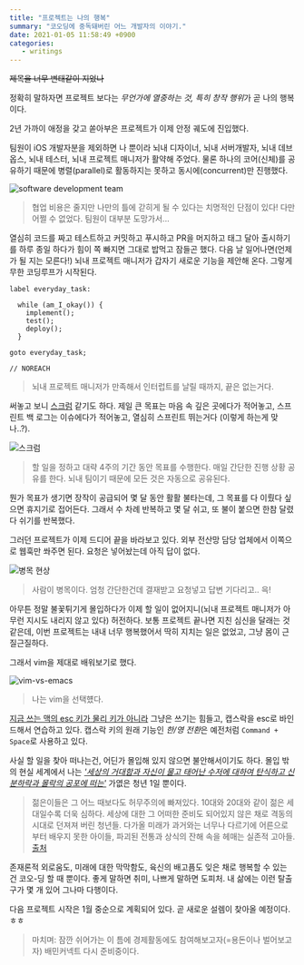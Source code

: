 ```yaml
---
title: "프로젝트는 나의 행복"
summary: "코오딩에 중독돼버린 어느 개발자의 이야기."
date: 2021-01-05 11:58:49 +0900
categories:
   - writings
---
```


~~제목을 너무 변태같이 지었나~~

정확히 말하자면 프로젝트 보다는 *무언가에 열중하는 것, 특히 창작 행위*가 곧 나의 행복이다.

2년 가까이 애정을 갖고 쏟아부은 프로젝트가 이제 안정 궤도에 진입했다.

팀원이 iOS 개발자분을 제외하면 나 뿐이라 뇌내 디자이너, 뇌내 서버개발자, 뇌내 데브옵스, 뇌내 테스터, 뇌내 프로젝트 매니저가 활약해 주었다. 물론 하나의 코어(신체)를 공유하기 때문에 병렬(parallel)로 활동하지는 못하고 동시에(concurrent)만 진행했다.

![software development team](https://miro.medium.com/max/2760/1*SmBWZFn25RMpfC1le4DFmw.jpeg)

> 협업 비용은 줄지만 나만의 틀에 갇히게 될 수 있다는 치명적인 단점이 있다! 다만 어쩔 수 없었다. 팀원이 대부분 도망가서...

열심히 코드를 짜고 테스트하고 커밋하고 푸시하고 PR을 머지하고 태그 달아 출시하기를 하루 종일 하다가 힘이 쪽 빠지면 그대로 밥먹고 잠들곤 했다. 다음 날 일어나면(언제가 될 지는 모른다!) 뇌내 프로젝트 매니저가 갑자기 새로운 기능을 제안해 온다. 그렇게 무한 코딩루프가 시작된다.

~~~
label everyday_task:

  while (am_I_okay()) {
    implement();
    test();
    deploy();
  }

goto everyday_task;

// NOREACH
~~~

> 뇌내 프로젝트 매니저가 만족해서 인터럽트를 날릴 때까지, 끝은 없는거다.

써놓고 보니 [스크럼](https://ko.wikipedia.org/wiki/스크럼_(애자일_개발_프로세스)) 같기도 하다. 제일 큰 목표는 마음 속 깊은 곳에다가 적어놓고, 스프린트 백 로그는 이슈에다가 적어놓고, 열심히 스프린트 뛰는거다 (이렇게 하는게 맞나..?).

![스크럼](https://upload.wikimedia.org/wikipedia/commons/5/58/Scrum_process.svg)

> 할 일을 정하고 대략 4주의 기간 동안 목표를 수행한다. 매일 간단한 진행 상황 공유를 한다. 뇌내 팀이기 때문에 모든 것은 자동으로 공유된다.

뭔가 목표가 생기면 장작이 공급되어 몇 달 동안 활활 불타는데, 그 목표를 다 이뤘다 싶으면 휴지기로 접어든다. 그래서 수 차례 반복하고 몇 달 쉬고, 또 불이 붙으면 한참 달렸다 쉬기를 반복했다.

그러던 프로젝트가 이제 드디어 끝을 바라보고 있다. 외부 전산망 담당 업체에서 이쪽으로 웹훅만 쏴주면 된다. 요청은 넣어놨는데 아직 답이 없다.

![병목 현상](http://static.news.zumst.com/images/2/2019/04/22/1a1cae8aadac4cc68b5a181fc386060f.jpg)

> 사람이 병목이다. 엄청 간단한건데 결재받고 요청넣고 답변 기다리고.. 윽!

아무튼 정말 불꽃튀기게 몰입하다가 이제 할 일이 없어지니(뇌내 프로젝트 매니저가 아무런 지시도 내리지 않고 있다) 허전하다. 보통 프로젝트 끝나면 지친 심신을 달래는 것 같은데, 이번 프로젝트는 내내 너무 행복했어서 딱히 지치는 일은 없었고, 그냥 몸이 근질근질하다.

그래서 vim을 제대로 배워보기로 했다.

![vim-vs-emacs](https://cmd.com/wp-content/uploads/2020/04/vim-emacs.gif)

> 나는 vim을 선택헀다.

[지금 쓰는 맥의 esc 키가 물리 키가 아니라](https://zdnet.co.kr/view/?no=20161031163126) 그냥은 쓰기는 힘들고, 캡스락을 esc로 바인드해서 연습하고 있다. 캡스락 키의 원래 기능인 *한/영 전환*은 예전처럼 `Command + Space`로 사용하고 있다.

사실 할 일을 찾아 떠나는건, 어딘가 몰입해 있지 않으면 불안해서이기도 하다. 몰입 밖의 현실 세계에서 나는 *['세상의 거대함과 자신이 물고 태어난 수저에 대하여 탄식하고 신분하락과 몰락의 공포에 떠는'](http://www.psychiatricnews.net/news/articleView.html?idxno=20468)* 가엾은 청년 1일 뿐이다.
> 젊은이들은 그 어느 때보다도 허무주의에 빠져있다. 10대와 20대와 같이 젊은 세대일수록 더욱 심하다. 세상에 대한 그 어떠한 준비도 되어있지 않은 채로 격동의 시대로 던져져 버린 청년들. 다가올 미래가 과거와는 너무나 다르기에 어른으로부터 배우지 못한 아이들, 파괴된 전통과 상식의 잔해 속을 헤매는 실존적 고아들.    
[출처](http://www.psychiatricnews.net/news/articleView.html?idxno=20468)

존재론적 외로움도, 미래에 대한 막막함도, 육신의 배고픔도 잊은 채로 행복할 수 있는 건 코오-딩 할 때 뿐이다. 좋게 말하면 취미, 나쁘게 말하면 도피처. 내 삶에는 이런 탈출구가 몇 개 있어 그나마 다행이다.

다음 프로젝트 시작은 1월 중순으로 계획되어 있다. 곧 새로운 설렘이 찾아올 예정이다. ㅎㅎ

> 마치며: 잠깐 쉬어가는 이 틈에 경제활동에도 참여해보고자(=용돈이나 벌어보고자) 배민커넥트 다시 준비중이다.
